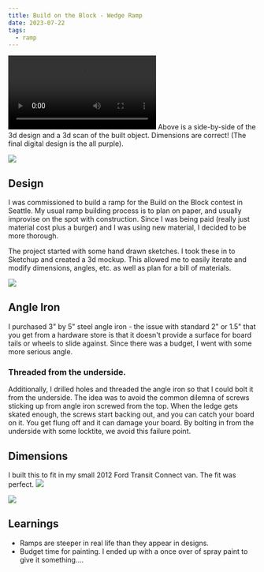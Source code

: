 ```yaml
---
title: Build on the Block - Wedge Ramp
date: 2023-07-22
tags:
  - ramp
---
```

![](render-overview-final-comparison.mov)
Above is a side-by-side of the 3d design and a 3d scan of the built object. Dimensions are correct! (The final digital design is the all purple).


![](Pasted%20image%2020240302080016.png)

## Design
I was commissioned to build a ramp for the Build on the Block contest in Seattle. My usual ramp building process is to plan on paper, and usually improvise on the spot with construction. Since I was being paid (really just material cost plus a burger) and I was using new material, I decided to be more thorough. 

The project started with some hand drawn sketches. I took these in to Sketchup and created a 3d mockup. This allowed me to easily iterate and modify dimensions, angles, etc. as well as plan for a bill of materials.

![](71167889328__F6CAC678-C2C2-41F3-98D3-35212DEF2162.jpeg)

## Angle Iron
I purchased 3" by 5" steel angle iron - the issue with standard 2" or 1.5" that you get from a hardware store is that it doesn't provide a surface for board tails or wheels to slide against. Since there was a budget, I went with some more serious angle.


### Threaded from the underside.
Additionally, I drilled holes and threaded the angle iron so that I could bolt it from the underside. The idea was to avoid the common dilemna of screws sticking up from angle iron screwed from the top. When the ledge gets skated enough, the screws start backing out, and you can catch your board on it. You get flung off and it can damage your board.  By bolting in from the underside with some locktite, we avoid this failure point.


## Dimensions

I built this to fit in my small 2012 Ford Transit Connect van. The fit was perfect.
![](Screen%20Shot%202023-07-18%20at%206.15.08%20PM.png)

![](71168423431__53571CE9-5588-4735-9A84-F14F55C2F973.jpeg)


## Learnings
- Ramps are steeper in real life than they appear in designs. 
- Budget time for painting. I ended up with a once over of spray paint to give it something....